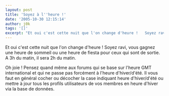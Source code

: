 ```yaml
---
layout: post
title: 'Soyez à l''heure !'
date: '2005-10-30 12:15:14'
author: j0k
tags: '[]'
excerpt: "Et oui c'est cette nuit que l'on change d'heure !   Soyez ravi, vous gagnez une heure de sommeil ou une heure de fiesta pour ceux qui sont de sortie. A 3h du matin, il sera 2h du matin.  \n  \nOh joie !   Pensez quand même aux forums qui se base sur l'heure GMT international et qui ne passe pas forcément à l'heure d'hiver/d'été.   Il vous faut      …"
---
```


Et oui c'est cette nuit que l'on change d'heure !   Soyez ravi, vous gagnez une heure de sommeil ou une heure de fiesta pour ceux qui sont de sortie. A 3h du matin, il sera 2h du matin.

Oh joie !   Pensez quand même aux forums qui se base sur l'heure GMT international et qui ne passe pas forcément à l'heure d'hiver/d'été.   Il vous faut en général cocher ou décocher la case indiquant heure d'hiver/d'été ou mettre à jour tous les profils utilisateurs de vos membres en heure d'hiver via la base de données.
